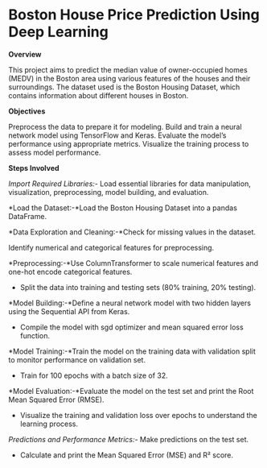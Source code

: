 #  Boston House Price Prediction Using Deep Learning

**Overview**

This project aims to predict the median value of owner-occupied homes (MEDV) in the Boston area using various features of the houses and their surroundings. The dataset used is the Boston Housing Dataset, which contains information about different houses in Boston.

**Objectives**

Preprocess the data to prepare it for modeling.
Build and train a neural network model using TensorFlow and Keras.
Evaluate the model’s performance using appropriate metrics.
Visualize the training process to assess model performance.

**Steps Involved**

*Import Required Libraries:-* Load essential libraries for data manipulation, visualization, preprocessing, model building, and evaluation.

*Load the Dataset:-*Load the Boston Housing Dataset into a pandas DataFrame.

*Data Exploration and Cleaning:-*Check for missing values in the dataset.

Identify numerical and categorical features for preprocessing.

*Preprocessing:-*Use ColumnTransformer to scale numerical features and one-hot encode categorical features.

* Split the data into training and testing sets (80% training, 20% testing).

*Model Building:-*Define a neural network model with two hidden layers using the Sequential API from Keras.

* Compile the model with sgd optimizer and mean squared error loss function.

*Model Training:-*Train the model on the training data with validation split to monitor performance on validation set.

* Train for 100 epochs with a batch size of 32.

*Model Evaluation:-*Evaluate the model on the test set and print the Root Mean Squared Error (RMSE).

* Visualize the training and validation loss over epochs to understand the learning process.

*Predictions and Performance Metrics:-* Make predictions on the test set.

* Calculate and print the Mean Squared Error (MSE) and R² score.
